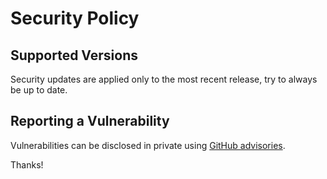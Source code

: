 # Security Policy

## Supported Versions

Security updates are applied only to the most recent release, try to always be up to date.

## Reporting a Vulnerability

Vulnerabilities can be disclosed in private using
[GitHub advisories](https://github.com/c3b2a7/easy-ca-cli/security).

Thanks!
